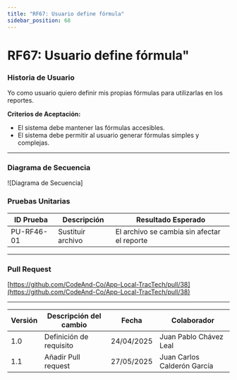```yaml
---
title: "RF67: Usuario define fórmula"  
sidebar_position: 68
---
```


# RF67: Usuario define fórmula"

### Historia de Usuario

Yo como usuario quiero definir mis propias fórmulas para utilizarlas en los reportes.

  **Criterios de Aceptación:**
  - El sistema debe mantener las fórmulas accesibles.
  - El sistema debe permitir al usuario generar fórmulas simples y complejas.

---

### Diagrama de Secuencia

![Diagrama de Secuencia] 

### Pruebas Unitarias 
| ID Prueba | Descripción | Resultado Esperado |
|-----------|-------------|--------------------|
|PU-RF46-01|Sustituir archivo|El archivo se cambia sin afectar el reporte|

---

### Pull Request
[https://github.com/CodeAnd-Co/App-Local-TracTech/pull/38](https://github.com/CodeAnd-Co/App-Local-TracTech/pull/38)

---

| Versión | Descripción del cambio                | Fecha    | Colaborador                |
| ------- | ------------------------------------- | -------- | -------------------------- |
| 1.0     | Definición de requisito               |  24/04/2025 | Juan Pablo Chávez Leal  |
| 1.1     | Añadir Pull request               |  27/05/2025 | Juan Carlos Calderón García  |

